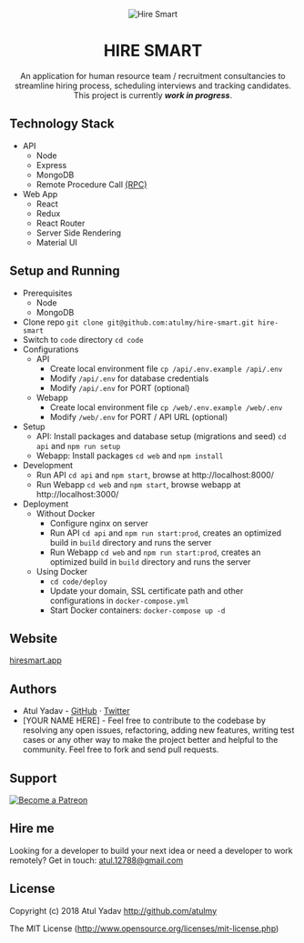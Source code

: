 <p align="center">
  <img src="https://raw.githubusercontent.com/atulmy/atulmy.github.io/master/images/hire-smart/hero-shadow.png" alt="Hire Smart" />
</p>

<h1 align="center">HIRE SMART</h1>
<p align="center">An application for human resource team / recruitment consultancies to streamline hiring process, scheduling interviews and tracking candidates. This project is currently <i><strong>work in progress</strong></i>.</p>


## Technology Stack
  - API
    - Node
    - Express
    - MongoDB
    - Remote Procedure Call [(RPC)](https://github.com/atulmy/wispy)
  - Web App
    - React
    - Redux
    - React Router
    - Server Side Rendering
    - Material UI


## Setup and Running
- Prerequisites
  - Node
  - MongoDB
- Clone repo `git clone git@github.com:atulmy/hire-smart.git hire-smart`
- Switch to `code` directory `cd code`
- Configurations
  - API
    - Create local environment file `cp /api/.env.example /api/.env`
    - Modify `/api/.env` for database credentials
    - Modify `/api/.env` for PORT (optional)
  - Webapp
    - Create local environment file `cp /web/.env.example /web/.env`
    - Modify `/web/.env` for PORT / API URL (optional)
- Setup
  - API: Install packages and database setup (migrations and seed) `cd api` and `npm run setup`
  - Webapp: Install packages `cd web` and `npm install`
- Development
  - Run API `cd api` and `npm start`, browse at http://localhost:8000/
  - Run Webapp `cd web` and `npm start`, browse webapp at http://localhost:3000/
- Deployment
  - Without Docker
      - Configure nginx on server
      - Run API `cd api` and `npm run start:prod`, creates an optimized build in `build` directory and runs the server
      - Run Webapp `cd web` and `npm run start:prod`, creates an optimized build in `build` directory and runs the server
  - Using Docker
      - `cd code/deploy`
      - Update your domain, SSL certificate path and other configurations in `docker-compose.yml`
      - Start Docker containers: `docker-compose up -d`

    
## Website
[hiresmart.app](https://hiresmart.app/)


## Authors
- Atul Yadav - [GitHub](https://github.com/atulmy) · [Twitter](https://twitter.com/atulmy)
- [YOUR NAME HERE] - Feel free to contribute to the codebase by resolving any open issues, refactoring, adding new features, writing test cases or any other way to make the project better and helpful to the community. Feel free to fork and send pull requests.


## Support
[![Become a Patreon](https://raw.githubusercontent.com/atulmy/atulmy.github.io/master/images/mix/patreon.png?v=1)](https://www.patreon.com/atulmy)


## Hire me
Looking for a developer to build your next idea or need a developer to work remotely? Get in touch: [atul.12788@gmail.com](mailto:atul.12788@gmail.com)


## License
Copyright (c) 2018 Atul Yadav http://github.com/atulmy

The MIT License (http://www.opensource.org/licenses/mit-license.php)
